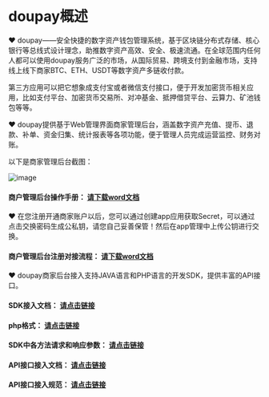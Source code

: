 # doupay概述
❤ doupay——安全快捷的数字资产钱包管理系统，基于区块链分布式存储、核心银行等总线式设计理念，助推数字资产高效、安全、极速流通。在全球范围内任何人都可以使用doupay服务广泛的市场，从国际贸易、跨境支付到金融市场，支持线上线下商家BTC、ETH、USDT等数字资产多链收付款。

第三方应用可以把它想象成支付宝或者微信支付接口，便于开发加密货币相关应用，比如支付平台、加密货币交易所、对冲基金、抵押借贷平台、云算力、矿池钱包等等。 

❤ doupay提供基于Web管理界面商家管理后台，涵盖数字资产充值、提币、退款、补单、资金归集、统计报表等各项功能，便于管理人员完成运营监控、财务对账。

以下是商家管理后台截图：

![image](https://user-images.githubusercontent.com/87971832/126969389-26328f96-1709-4fe0-b57a-9dfa0743da8e.png)

 ####           商户管理后台操作手册：      [请下载word文档](https://github.com/doupay/doupay-wiki/blob/main/%E5%95%86%E6%88%B7%E5%90%8E%E5%8F%B0%E6%93%8D%E4%BD%9C%E6%89%8B%E5%86%8C.docx)

❤ 在您注册开通商家账户以后，您可以通过创建app应用获取Secret，可以通过点击交换密码生成公私钥，请您自己妥善保管！然后在app管理中上传公钥进行交换。

 ####           商户管理后台注册对接流程：    [请下载word文档](https://github.com/doupay/doupay-wiki/blob/main/%E5%95%86%E5%AE%B6%E5%AF%B9%E6%8E%A5%E6%B5%81%E7%A8%8B.docx)

❤ doupay商家后台接入支持JAVA语言和PHP语言的开发SDK，提供丰富的API接口。

 ####      SDK接入文档：     [请点击链接](https://github.com/doupay/doupay-java)
 
 ####      php格式：     [请点击链接](https://github.com/doupay/doupay-php)
 
 

####      SDK中各方法请求和响应参数：     [请点击链接](https://github.com/doupay/doupay-java/wiki)

####      API接口接入文档：     [请点击链接](https://github.com/doupay/doupay-wiki/blob/main/%E5%8E%9F%E7%94%9F%E6%8E%A5%E5%8F%A3%E6%96%87%E6%A1%A3.md)

####      API接口接入规范：     [请点击链接](https://github.com/doupay/doupay-wiki/blob/main/%E6%8E%A5%E5%8F%A3%E8%A7%84%E8%8C%83.md)

